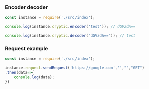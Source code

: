 <h3>Encoder decoder</h3>

```JavaScript
const instance = require('./src/index');

console.log(instance.cryptic.encoder('test')); // dGVzdA==

console.log(instance.cryptic.decoder("dGVzdA==")); // test
```

<h3>Request example</h3>

```JavaScript
const instance = require('./src/index');

instance.request.sendRequest('https://google.com','',"","GET")
.then(data=>{
    console.log(data);
})
```